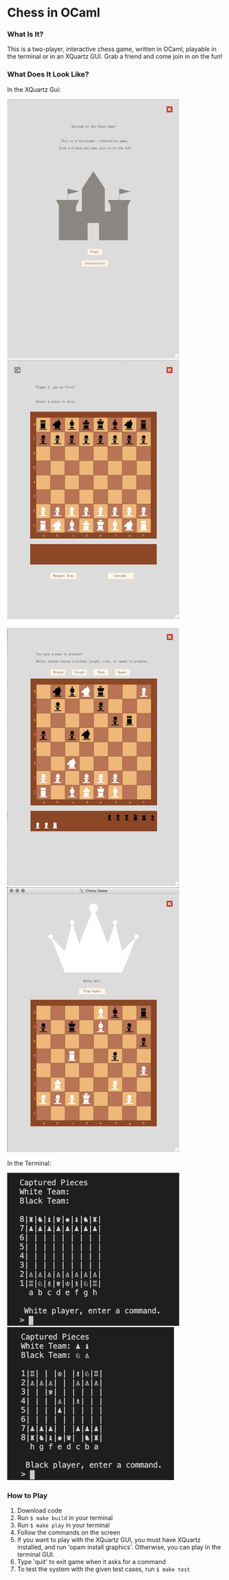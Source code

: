 # Chess in OCaml

### What Is It? 
This is a two-player, interactive chess game, written in OCaml, playable in the terminal or in an XQuartz GUI. Grab a friend and come join in on the fun!

### What Does It Look Like? 
In the XQuartz Gui:

![](chess-home.png) ![](chess-start.png) ![](chess-promote.png) ![](chess-win.png)

In the Terminal:

![](chess-terminal-start.png) ![](chess-terminal-play.png)

### How to Play
1. Download code
2. Run ```$ make build``` in your terminal
3. Run ```$ make play``` in your terminal 
4. Follow the commands on the screen 
5. If you want to play with the XQuartz GUI, you must have XQuartz installed, 
and run 'opam install graphics'. Otherwise, you can play in the terminal GUI.  
5. Type 'quit' to exit game when it asks for a command
7. To test the system with the given test cases, run ```$ make test```

